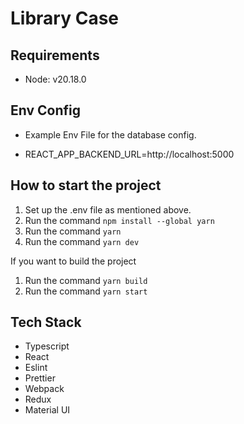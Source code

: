 # Library Case

## Requirements

- Node: v20.18.0

## Env Config

- Example Env File for the database config.

- REACT_APP_BACKEND_URL=http://localhost:5000

## How to start the project

1. Set up the .env file as mentioned above.
2. Run the command `npm install --global yarn`
3. Run the command `yarn`
4. Run the command `yarn dev`

If you want to build the project
1. Run the command `yarn build`
2. Run the command `yarn start`

## Tech Stack

- Typescript
- React
- Eslint
- Prettier
- Webpack
- Redux
- Material UI
